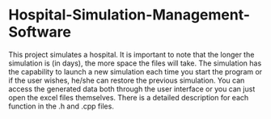 # Hospital-Simulation-Management-Software
This project simulates a hospital. It is important to note that the longer the simulation is (in days), the more space the files will take.
The simulation has the capability to launch a new simulation each time you start the program or if the user wishes, he/she can restore the 
previous simulation.
You can access the generated data both through the user interface or you can just open the excel files themselves.
There is a detailed description for each function in the .h and .cpp files.
